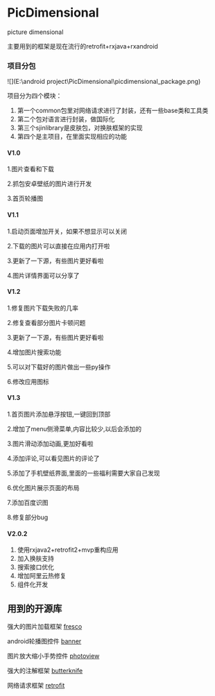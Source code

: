 # PicDimensional
picture dimensional

主要用到的框架是现在流行的retrofit+rxjava+rxandroid

### 项目分包

![](E:\android project\PicDimensional\picdimensional_package.png)

项目分为四个模块：

1. 第一个common包里对网络请求进行了封装，还有一些base类和工具类
2. 第二个包对语言进行封装，做国际化
3. 第三个sjinlibrary是皮肤包，对换肤框架的实现
4. 第四个是主项目，在里面实现相应的功能

#### V1.0

1.图片查看和下载

2.抓包安卓壁纸的图片进行开发

3.首页轮播图

#### V1.1

1.启动页面增加开关，如果不想显示可以关闭

2.下载的图片可以直接在应用内打开啦

3.更新了一下源，有些图片更好看啦

4.图片详情界面可以分享了

#### V1.2

1.修复图片下载失败的几率

2.修复查看部分图片卡顿问题

3.更新了一下源，有些图片更好看啦

4.增加图片搜索功能

5.可以对下载好的图片做出一些py操作

6.修改应用图标

#### V1.3
1.首页图片添加悬浮按钮,一键回到顶部

2.增加了menu侧滑菜单,内容比较少,以后会添加的

3.图片滑动添加动画,更加好看啦

4.添加评论,可以看见图片的评论了

5.添加了手机壁纸界面,里面的一些福利需要大家自己发现

6.优化图片展示页面的布局

7.添加百度识图

8.修复部分bug

#### V2.0.2

1. 使用rxjava2+retrofit2+mvp重构应用
2. 加入换肤支持
3. 搜索接口优化
4. 增加阿里云热修复
5. 组件化开发

## 用到的开源库
强大的图片加载框架   [fresco](https://www.fresco-cn.org/docs/getting-started.html)

android轮播图控件    [banner](https://github.com/youth5201314/banner)

图片放大缩小手势控件  [photoview](https://github.com/chrisbanes/PhotoView)

强大的注解框架       [butterknife](https://github.com/JakeWharton/butterknife)

网络请求框架          [retrofit](https://github.com/square/retrofit)
